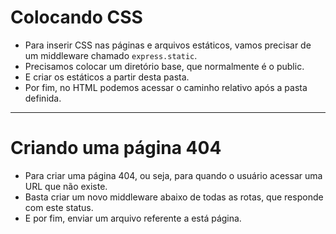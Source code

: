 # Colocando CSS

- Para inserir CSS nas páginas e arquivos estáticos, vamos precisar de um middleware chamado `express.static`.
- Precisamos colocar um diretório base, que normalmente é o public.
- E criar os estáticos a partir desta pasta.
- Por fim, no HTML podemos acessar o caminho relativo após a pasta definida.

---

# Criando uma página 404

- Para criar uma página 404, ou seja, para quando o usuário acessar uma URL que não existe.
- Basta criar um novo middleware abaixo de todas as rotas, que responde com este status.
- E por fim, enviar um arquivo referente a está página.